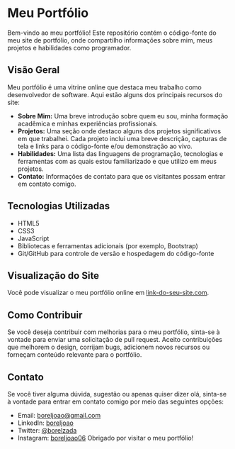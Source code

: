 # Meu Portfólio

Bem-vindo ao meu portfólio! Este repositório contém o código-fonte do meu site de portfólio, onde compartilho informações sobre mim, meus projetos e habilidades como programador.

## Visão Geral

Meu portfólio é uma vitrine online que destaca meu trabalho como desenvolvedor de software. Aqui estão alguns dos principais recursos do site:

- **Sobre Mim:** Uma breve introdução sobre quem eu sou, minha formação acadêmica e minhas experiências profissionais.
- **Projetos:** Uma seção onde destaco alguns dos projetos significativos em que trabalhei. Cada projeto inclui uma breve descrição, capturas de tela e links para o código-fonte e/ou demonstração ao vivo.
- **Habilidades:** Uma lista das linguagens de programação, tecnologias e ferramentas com as quais estou familiarizado e que utilizo em meus projetos.
- **Contato:** Informações de contato para que os visitantes possam entrar em contato comigo.

## Tecnologias Utilizadas

- HTML5
- CSS3
- JavaScript
- Bibliotecas e ferramentas adicionais (por exemplo, Bootstrap)
- Git/GitHub para controle de versão e hospedagem do código-fonte

## Visualização do Site

Você pode visualizar o meu portfólio online em [link-do-seu-site.com](https://boreljoao.github.io).

## Como Contribuir

Se você deseja contribuir com melhorias para o meu portfólio, sinta-se à vontade para enviar uma solicitação de pull request. Aceito contribuições que melhorem o design, corrijam bugs, adicionem novos recursos ou forneçam conteúdo relevante para o portfólio.

## Contato

Se você tiver alguma dúvida, sugestão ou apenas quiser dizer olá, sinta-se à vontade para entrar em contato comigo por meio das seguintes opções:

- Email: boreljoao@gmail.com
- LinkedIn: [boreljoao](https://www.linkedin.com/in/boreljoao/)
- Twitter: [@borelzada](https://twitter.com/borelzadaz)
- Instagram: [boreljoao06](https://instagram.com/joaoborel06)
Obrigado por visitar o meu portfólio!

